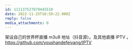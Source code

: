 ```yaml
---
id: 111137527879445510
date: 2022-11-25T16:59:22.000Z
reply: false
media_attachments: 0
---
```


架设自己的世界杯直播 m3u8 地址（抖音源）。及其他直播 IPTV 。 https://github.com/youshandefeiyang/IPTV


